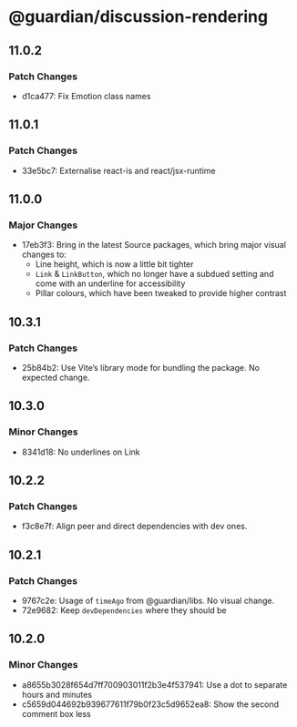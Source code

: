 # @guardian/discussion-rendering

## 11.0.2

### Patch Changes

- d1ca477: Fix Emotion class names

## 11.0.1

### Patch Changes

- 33e5bc7: Externalise react-is and react/jsx-runtime

## 11.0.0

### Major Changes

- 17eb3f3: Bring in the latest Source packages, which bring major visual changes to:
  - Line height, which is now a little bit tighter
  - `Link` & `LinkButton`, which no longer have a subdued setting and come with
    an underline for accessibility
  - Pillar colours, which have been tweaked to provide higher contrast

## 10.3.1

### Patch Changes

- 25b84b2: Use Vite’s library mode for bundling the package. No expected change.

## 10.3.0

### Minor Changes

- 8341d18: No underlines on Link

## 10.2.2

### Patch Changes

- f3c8e7f: Align peer and direct dependencies with dev ones.

## 10.2.1

### Patch Changes

- 9767c2e: Usage of `timeAgo` from @guardian/libs. No visual change.
- 72e9682: Keep `devDependencies` where they should be

## 10.2.0

### Minor Changes

- a8655b3028f654d7ff700903011f2b3e4f537941: Use a dot to separate hours and minutes
- c5659d044692b939677611f79b0f23c5d9652ea8: Show the second comment box less

